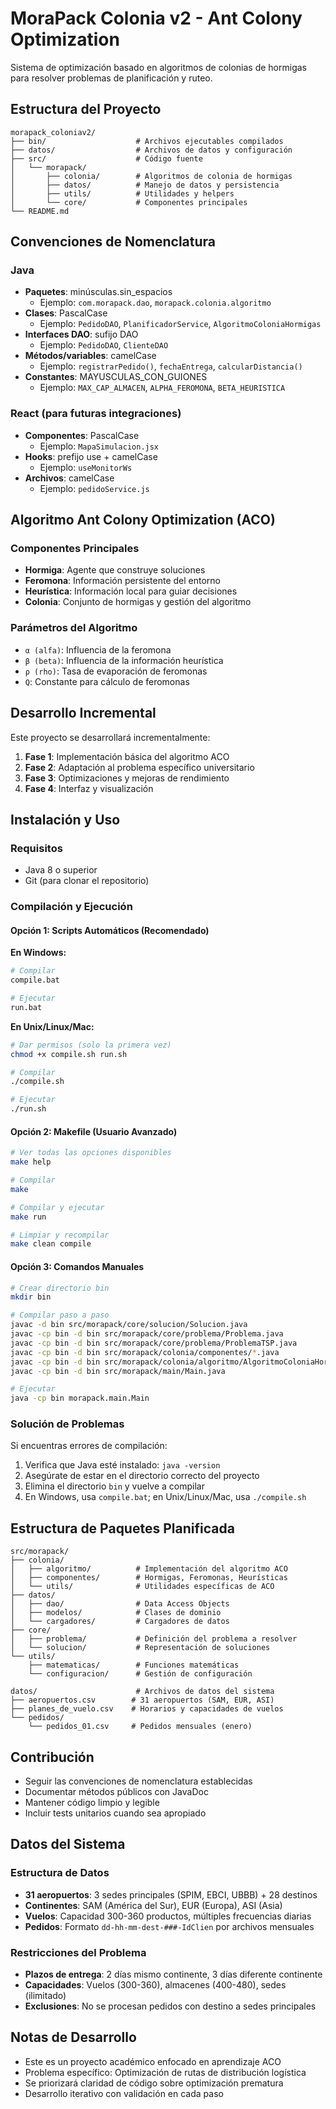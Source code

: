 # MoraPack Colonia v2 - Ant Colony Optimization

Sistema de optimización basado en algoritmos de colonias de hormigas para resolver problemas de planificación y ruteo.

## Estructura del Proyecto

```
morapack_coloniav2/
├── bin/                    # Archivos ejecutables compilados
├── datos/                  # Archivos de datos y configuración
├── src/                    # Código fuente
│   └── morapack/
│       ├── colonia/        # Algoritmos de colonia de hormigas
│       ├── datos/          # Manejo de datos y persistencia
│       ├── utils/          # Utilidades y helpers
│       └── core/           # Componentes principales
└── README.md
```

## Convenciones de Nomenclatura

### Java
- **Paquetes**: minúsculas.sin_espacios
  - Ejemplo: `com.morapack.dao`, `morapack.colonia.algoritmo`
- **Clases**: PascalCase
  - Ejemplo: `PedidoDAO`, `PlanificadorService`, `AlgoritmoColoniaHormigas`
- **Interfaces DAO**: sufijo DAO
  - Ejemplo: `PedidoDAO`, `ClienteDAO`
- **Métodos/variables**: camelCase
  - Ejemplo: `registrarPedido()`, `fechaEntrega`, `calcularDistancia()`
- **Constantes**: MAYUSCULAS_CON_GUIONES
  - Ejemplo: `MAX_CAP_ALMACEN`, `ALPHA_FEROMONA`, `BETA_HEURISTICA`

### React (para futuras integraciones)
- **Componentes**: PascalCase
  - Ejemplo: `MapaSimulacion.jsx`
- **Hooks**: prefijo use + camelCase
  - Ejemplo: `useMonitorWs`
- **Archivos**: camelCase
  - Ejemplo: `pedidoService.js`

## Algoritmo Ant Colony Optimization (ACO)

### Componentes Principales
- **Hormiga**: Agente que construye soluciones
- **Feromona**: Información persistente del entorno
- **Heurística**: Información local para guiar decisiones
- **Colonia**: Conjunto de hormigas y gestión del algoritmo

### Parámetros del Algoritmo
- `α (alfa)`: Influencia de la feromona
- `β (beta)`: Influencia de la información heurística
- `ρ (rho)`: Tasa de evaporación de feromonas
- `Q`: Constante para cálculo de feromonas

## Desarrollo Incremental

Este proyecto se desarrollará incrementalmente:

1. **Fase 1**: Implementación básica del algoritmo ACO
2. **Fase 2**: Adaptación al problema específico universitario
3. **Fase 3**: Optimizaciones y mejoras de rendimiento
4. **Fase 4**: Interfaz y visualización

## Instalación y Uso

### Requisitos
- Java 8 o superior
- Git (para clonar el repositorio)

### Compilación y Ejecución

#### Opción 1: Scripts Automáticos (Recomendado)

**En Windows:**
```bash
# Compilar
compile.bat

# Ejecutar
run.bat
```

**En Unix/Linux/Mac:**
```bash
# Dar permisos (solo la primera vez)
chmod +x compile.sh run.sh

# Compilar
./compile.sh

# Ejecutar
./run.sh
```

#### Opción 2: Makefile (Usuario Avanzado)
```bash
# Ver todas las opciones disponibles
make help

# Compilar
make

# Compilar y ejecutar
make run

# Limpiar y recompilar
make clean compile
```

#### Opción 3: Comandos Manuales
```bash
# Crear directorio bin
mkdir bin

# Compilar paso a paso
javac -d bin src/morapack/core/solucion/Solucion.java
javac -cp bin -d bin src/morapack/core/problema/Problema.java
javac -cp bin -d bin src/morapack/core/problema/ProblemaTSP.java
javac -cp bin -d bin src/morapack/colonia/componentes/*.java
javac -cp bin -d bin src/morapack/colonia/algoritmo/AlgoritmoColoniaHormigas.java
javac -cp bin -d bin src/morapack/main/Main.java

# Ejecutar
java -cp bin morapack.main.Main
```

### Solución de Problemas

Si encuentras errores de compilación:
1. Verifica que Java esté instalado: `java -version`
2. Asegúrate de estar en el directorio correcto del proyecto
3. Elimina el directorio `bin` y vuelve a compilar
4. En Windows, usa `compile.bat`; en Unix/Linux/Mac, usa `./compile.sh`

## Estructura de Paquetes Planificada

```
src/morapack/
├── colonia/
│   ├── algoritmo/          # Implementación del algoritmo ACO
│   ├── componentes/        # Hormigas, Feromonas, Heurísticas
│   └── utils/              # Utilidades específicas de ACO
├── datos/
│   ├── dao/                # Data Access Objects
│   ├── modelos/            # Clases de dominio
│   └── cargadores/         # Cargadores de datos
├── core/
│   ├── problema/           # Definición del problema a resolver
│   └── solucion/           # Representación de soluciones
└── utils/
    ├── matematicas/        # Funciones matemáticas
    └── configuracion/      # Gestión de configuración

datos/                      # Archivos de datos del sistema
├── aeropuertos.csv        # 31 aeropuertos (SAM, EUR, ASI)
├── planes_de_vuelo.csv    # Horarios y capacidades de vuelos
└── pedidos/
    └── pedidos_01.csv     # Pedidos mensuales (enero)
```

## Contribución

- Seguir las convenciones de nomenclatura establecidas
- Documentar métodos públicos con JavaDoc
- Mantener código limpio y legible
- Incluir tests unitarios cuando sea apropiado

## Datos del Sistema

### Estructura de Datos
- **31 aeropuertos**: 3 sedes principales (SPIM, EBCI, UBBB) + 28 destinos
- **Continentes**: SAM (América del Sur), EUR (Europa), ASI (Asia)
- **Vuelos**: Capacidad 300-360 productos, múltiples frecuencias diarias
- **Pedidos**: Formato `dd-hh-mm-dest-###-IdClien` por archivos mensuales

### Restricciones del Problema
- **Plazos de entrega**: 2 días mismo continente, 3 días diferente continente
- **Capacidades**: Vuelos (300-360), almacenes (400-480), sedes (ilimitado)
- **Exclusiones**: No se procesan pedidos con destino a sedes principales

## Notas de Desarrollo

- Este es un proyecto académico enfocado en aprendizaje ACO
- Problema específico: Optimización de rutas de distribución logística
- Se priorizará claridad de código sobre optimización prematura
- Desarrollo iterativo con validación en cada paso
